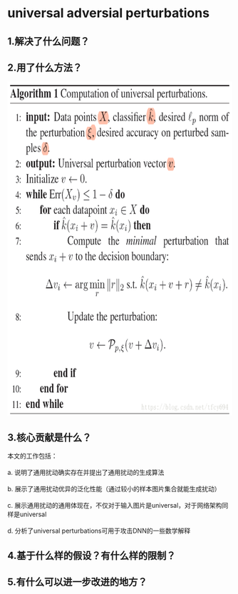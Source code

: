 universal adversial perturbations<br>  
===
1.解决了什么问题？<br>  
---
2.用了什么方法？<br> 
---
<img width="750" height="750" src="https://github.com/Ziwen-He/paper-read/blob/master/universal.png"/><br>

3.核心贡献是什么？<br>  
---
本文的工作包括： <br>  
a. 说明了通用扰动确实存在并提出了通用扰动的生成算法 <br>  
b. 展示了通用扰动优异的泛化性能（通过较小的样本图片集合就能生成扰动） <br>  
c. 展示通用扰动的通用体现在，不仅对于输入图片是universal，对于网络架构同样是universal <br>  
d. 分析了universal perturbations可用于攻击DNN的一些数学解释<br>  

4.基于什么样的假设？有什么样的限制？<br>  
---
5.有什么可以进一步改进的地方？<br>  
---

